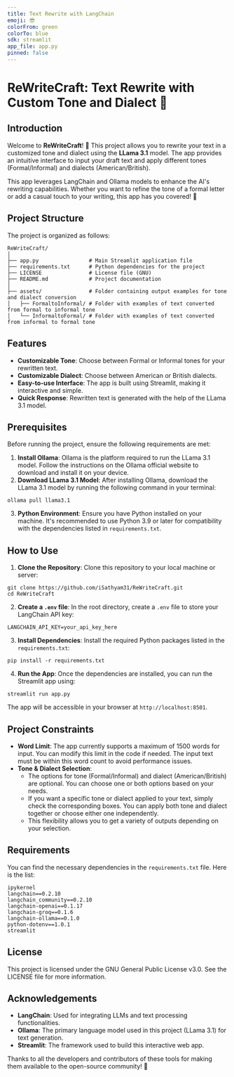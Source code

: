 ```yaml
---
title: Text Rewrite with LangChain
emoji: 😎
colorFrom: green
colorTo: blue
sdk: streamlit
app_file: app.py
pinned: false
---
```


# ReWriteCraft: Text Rewrite with Custom Tone and Dialect 🎨
## Introduction
Welcome to **ReWriteCraft**! 🎉 This project allows you to rewrite your text in a customized tone and dialect using the **LLama 3.1** model. The app provides an intuitive interface to input your draft text and apply different tones (Formal/Informal) and dialects (American/British).

This app leverages LangChain and Ollama models to enhance the AI's rewriting capabilities. Whether you want to refine the tone of a formal letter or add a casual touch to your writing, this app has you covered! 📝


## Project Structure
The project is organized as follows:
```
ReWriteCraft/
│
├── app.py                # Main Streamlit application file
├── requirements.txt      # Python dependencies for the project
├── LICENSE               # License file (GNU)
├── README.md             # Project documentation
│
├── assets/               # Folder containing output examples for tone and dialect conversion
│   ├── FormaltoInformal/ # Folder with examples of text converted from formal to informal tone
│   └── InformaltoFormal/ # Folder with examples of text converted from informal to formal tone
```


## Features
* **Customizable Tone**: Choose between Formal or Informal tones for your rewritten text.
* **Customizable Dialect**: Choose between American or British dialects.
* **Easy-to-use Interface**: The app is built using Streamlit, making it interactive and simple.
* **Quick Response**: Rewritten text is generated with the help of the LLama 3.1 model.


## Prerequisites
Before running the project, ensure the following requirements are met:
1. **Install Ollama**: Ollama is the platform required to run the LLama 3.1 model. Follow the instructions on the Ollama official website to download and install it on your device.
2. **Download LLama 3.1 Model**: After installing Ollama, download the LLama 3.1 model by running the following command in your terminal:
```
ollama pull llama3.1
```
3. **Python Environment**: Ensure you have Python installed on your machine. It's recommended to use Python 3.9 or later for compatibility with the dependencies listed in `requirements.txt`.


## How to Use
1. **Clone the Repository**: Clone this repository to your local machine or server:
```
git clone https://github.com/iSathyam31/ReWriteCraft.git
cd ReWriteCraft
```
2. **Create a `.env` file**: In the root directory, create a `.env` file to store your LangChain API key:
```
LANGCHAIN_API_KEY=your_api_key_here
```
3. **Install Dependencies**: Install the required Python packages listed in the `requirements.txt`:
```
pip install -r requirements.txt
```
4. **Run the App**: Once the dependencies are installed, you can run the Streamlit app using:
```
streamlit run app.py
```
The app will be accessible in your browser at `http://localhost:8501`.


## Project Constraints
* **Word Limit**: The app currently supports a maximum of 1500 words for input. You can modify this limit in the code if needed. The input text must be within this word count to avoid performance issues.
* **Tone & Dialect Selection**:
  - The options for tone (Formal/Informal) and dialect (American/British) are optional. You can choose one or both options based on your needs.
  - If you want a specific tone or dialect applied to your text, simply check the corresponding boxes. You can apply both tone and dialect together or choose either one independently.
  - This flexibility allows you to get a variety of outputs depending on your selection.  


## Requirements
You can find the necessary dependencies in the `requirements.txt` file. Here is the list:
```
ipykernel
langchain==0.2.10
langchain_community==0.2.10
langchain-openai==0.1.17
langchain-groq==0.1.6
langchain-ollama==0.1.0
python-dotenv==1.0.1
streamlit
```


## License
This project is licensed under the GNU General Public License v3.0. See the LICENSE file for more information.


## Acknowledgements
* **LangChain**: Used for integrating LLMs and text processing functionalities.
* **Ollama**: The primary language model used in this project (LLama 3.1) for text generation.
* **Streamlit**: The framework used to build this interactive web app.

Thanks to all the developers and contributors of these tools for making them available to the open-source community! 🙌

